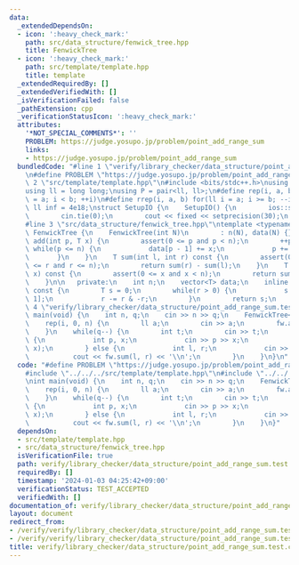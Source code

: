```yaml
---
data:
  _extendedDependsOn:
  - icon: ':heavy_check_mark:'
    path: src/data_structure/fenwick_tree.hpp
    title: FenwickTree
  - icon: ':heavy_check_mark:'
    path: src/template/template.hpp
    title: template
  _extendedRequiredBy: []
  _extendedVerifiedWith: []
  _isVerificationFailed: false
  _pathExtension: cpp
  _verificationStatusIcon: ':heavy_check_mark:'
  attributes:
    '*NOT_SPECIAL_COMMENTS*': ''
    PROBLEM: https://judge.yosupo.jp/problem/point_add_range_sum
    links:
    - https://judge.yosupo.jp/problem/point_add_range_sum
  bundledCode: "#line 1 \"verify/library_checker/data_structure/point_add_range_sum.test.cpp\"\
    \n#define PROBLEM \"https://judge.yosupo.jp/problem/point_add_range_sum\"\n#line\
    \ 2 \"src/template/template.hpp\"\n#include <bits/stdc++.h>\nusing namespace std;\n\
    using ll = long long;\nusing P = pair<ll, ll>;\n#define rep(i, a, b) for(ll i\
    \ = a; i < b; ++i)\n#define rrep(i, a, b) for(ll i = a; i >= b; --i)\nconstexpr\
    \ ll inf = 4e18;\nstruct SetupIO {\n    SetupIO() {\n        ios::sync_with_stdio(0);\n\
    \        cin.tie(0);\n        cout << fixed << setprecision(30);\n    }\n} setup_io;\n\
    #line 3 \"src/data_structure/fenwick_tree.hpp\"\ntemplate <typename T>\nstruct\
    \ FenwickTree {\n    FenwickTree(int N)\n        : n(N), data(N) {}\n    void\
    \ add(int p, T x) {\n        assert(0 <= p and p < n);\n        ++p;\n       \
    \ while(p <= n) {\n            data[p - 1] += x;\n            p += p & -p;\n \
    \       }\n    }\n    T sum(int l, int r) const {\n        assert(0 <= l and l\
    \ <= r and r <= n);\n        return sum(r) - sum(l);\n    }\n    T operator[](int\
    \ x) const {\n        assert(0 <= x and x < n);\n        return sum(x + 1) - sum(x);\n\
    \    }\n\n   private:\n    int n;\n    vector<T> data;\n    inline T sum(int r)\
    \ const {\n        T s = 0;\n        while(r > 0) {\n            s += data[r -\
    \ 1];\n            r -= r & -r;\n        }\n        return s;\n    }\n};\n#line\
    \ 4 \"verify/library_checker/data_structure/point_add_range_sum.test.cpp\"\nint\
    \ main(void) {\n    int n, q;\n    cin >> n >> q;\n    FenwickTree<ll> fw(n);\n\
    \    rep(i, 0, n) {\n        ll a;\n        cin >> a;\n        fw.add(i, a);\n\
    \    }\n    while(q--) {\n        int t;\n        cin >> t;\n        if(t == 0)\
    \ {\n            int p, x;\n            cin >> p >> x;\n            fw.add(p,\
    \ x);\n        } else {\n            int l, r;\n            cin >> l >> r;\n \
    \           cout << fw.sum(l, r) << '\\n';\n        }\n    }\n}\n"
  code: "#define PROBLEM \"https://judge.yosupo.jp/problem/point_add_range_sum\"\n\
    #include \"../../../src/template/template.hpp\"\n#include \"../../../src/data_structure/fenwick_tree.hpp\"\
    \nint main(void) {\n    int n, q;\n    cin >> n >> q;\n    FenwickTree<ll> fw(n);\n\
    \    rep(i, 0, n) {\n        ll a;\n        cin >> a;\n        fw.add(i, a);\n\
    \    }\n    while(q--) {\n        int t;\n        cin >> t;\n        if(t == 0)\
    \ {\n            int p, x;\n            cin >> p >> x;\n            fw.add(p,\
    \ x);\n        } else {\n            int l, r;\n            cin >> l >> r;\n \
    \           cout << fw.sum(l, r) << '\\n';\n        }\n    }\n}"
  dependsOn:
  - src/template/template.hpp
  - src/data_structure/fenwick_tree.hpp
  isVerificationFile: true
  path: verify/library_checker/data_structure/point_add_range_sum.test.cpp
  requiredBy: []
  timestamp: '2024-01-03 04:25:42+09:00'
  verificationStatus: TEST_ACCEPTED
  verifiedWith: []
documentation_of: verify/library_checker/data_structure/point_add_range_sum.test.cpp
layout: document
redirect_from:
- /verify/verify/library_checker/data_structure/point_add_range_sum.test.cpp
- /verify/verify/library_checker/data_structure/point_add_range_sum.test.cpp.html
title: verify/library_checker/data_structure/point_add_range_sum.test.cpp
---
```

